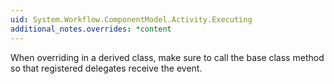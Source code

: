 ```yaml
---
uid: System.Workflow.ComponentModel.Activity.Executing
additional_notes.overrides: *content
---
```


<p>When overriding <xref href="System.Workflow.ComponentModel.Activity.Executing"></xref> in a derived class, make sure to call the base class <xref href="System.Workflow.ComponentModel.Activity.Executing"></xref> method so that registered delegates receive the event.</p>


